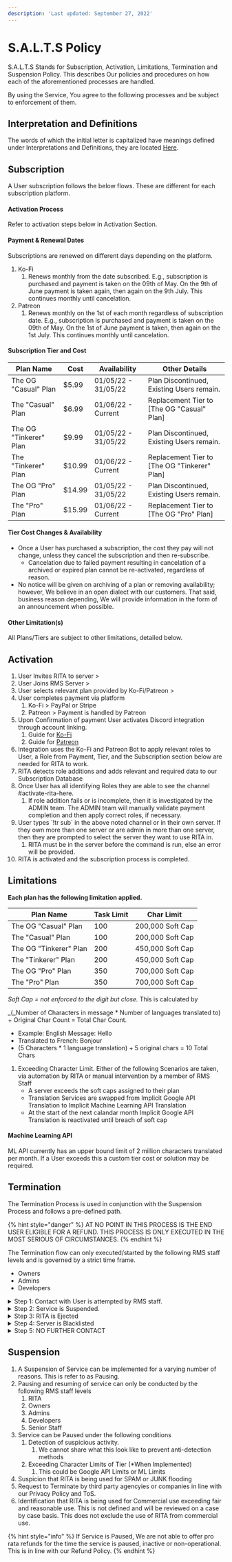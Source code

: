 ```yaml
---
description: 'Last updated: September 27, 2022'
---
```


# S.A.L.T.S Policy

S.A.L.T.S Stands for Subscription, Activation, Limitations, Termination and Suspension Policy. This describes Our policies and procedures on how each of the aforementioned processes are handled.&#x20;

By using the Service, You agree to the following processes and be subject to enforcement of them.&#x20;

## Interpretation and Definitions

The words of which the initial letter is capitalized have meanings defined under Interpretations and Definitions, they are located [Here](../interpretation-and-definitions.md).&#x20;

## Subscription

A User subscription follows the below flows. These are different for each subscription platform.

#### Activation Process

Refer to activation steps below in Activation Section.

#### Payment & Renewal Dates

Subscriptions are renewed on different days depending on the platform.

1. Ko-Fi
   1. Renews monthly from the date subscribed. E.g., subscription is purchased and payment is taken on the 09th of May. On the 9th of June payment is taken again, then again on the 9th July. This continues monthly until cancelation.
2. Patreon
   1. Renews monthly on the 1st of each month regardless of subscription date. E.g., subscription is purchased and payment is taken on the 09th of May. On the 1st of June payment is taken, then again on the 1st July. This continues monthly until cancelation.

#### Subscription Tier and Cost

| Plan Name              | Cost   | Availability        | Other Details                                 |
| ---------------------- | ------ | ------------------- | --------------------------------------------- |
| The OG "Casual" Plan   | $5.99  | 01/05/22 - 31/05/22 | Plan Discontinued, Existing Users remain.     |
| The "Casual" Plan      | $6.99  | 01/06/22 - Current  | Replacement Tier to \[The OG "Casual" Plan]   |
| The OG "Tinkerer" Plan | $9.99  | 01/05/22 - 31/05/22 | Plan Discontinued, Existing Users remain.     |
| The "Tinkerer" Plan    | $10.99 | 01/06/22 - Current  | Replacement Tier to \[The OG "Tinkerer" Plan] |
| The OG "Pro" Plan      | $14.99 | 01/05/22 - 31/05/22 | Plan Discontinued, Existing Users remain.     |
| The "Pro" Plan         | $15.99 | 01/06/22 - Current  | Replacement Tier to \[The OG "Pro" Plan]      |

#### Tier Cost Changes & Availability

* Once a User has purchased a subscription, the cost they pay will not change, unless they cancel the subscription and then re-subscribe.
  * Cancelation due to failed payment resulting in cancelation of a archived or expired plan cannot be re-activated, regardless of reason.
* No notice will be given on archiving of a plan or removing availability; however, We believe in an open dialect with our customers. That said, business reason depending, We will provide information in the form of an announcement when possible.

#### Other Limitation(s)

All Plans/Tiers are subject to other limitations, detailed below.

## Activation

1. User Invites RITA to server >
2. User Joins RMS Server >
3. User selects relevant plan provided by Ko-Fi/Patreon >
4. User completes payment via platform
   1. Ko-Fi > PayPal or Stripe
   2. Patreon > Payment is handled by Patreon
5. Upon Confirmation of payment User activates Discord integration through account linking.
   1. Guide for [Ko-Fi](../../premium/how-to-subscribe/method-1.md)
   2. Guide for [Patreon](../../premium/how-to-subscribe/patreon.md)
6. Integration uses the Ko-Fi and Patreon Bot to apply relevant roles to User, a Role from Payment, Tier, and the Subscription section below are needed for RITA to work.
7. RITA detects role additions and adds relevant and required data to our Subscription Database
8. Once User has all identifying Roles they are able to see the channel #activate-rita-here.
   1. If role addition fails or is incomplete, then it is investigated by the ADMIN team. The ADMIN team will manually validate payment completion and then apply correct roles, if necessary.
9. User types \`!tr sub\` in the above noted channel or in their own server. If they own more than one server or are admin in more than one server, then they are prompted to select the server they want to use RITA in.
   1. RITA must be in the server before the command is run, else an error will be provided.
10. RITA is activated and the subscription process is completed.

## Limitations

**Each plan has the following limitation applied.**

| Plan Name              | Task Limit | Char Limit       |
| ---------------------- | ---------- | ---------------- |
| The OG "Casual" Plan   | 100        | 200,000 Soft Cap |
| The "Casual" Plan      | 100        | 200,000 Soft Cap |
| The OG "Tinkerer" Plan | 200        | 450,000 Soft Cap |
| The "Tinkerer" Plan    | 200        | 450,000 Soft Cap |
| The OG "Pro" Plan      | 350        | 700,000 Soft Cap |
| The "Pro" Plan         | 350        | 700,000 Soft Cap |

_Soft Cap = not enforced to the digit but close._ This is calculated by

_(_Number of Characters in message \* Number of languages translated to) + Original Char Count = Total Char Count.

* Example: English Message: Hello
* Translated to French: Bonjour
* (5 Characters \* 1 language translation) + 5 original chars = 10 Total Chars

1. Exceeding Character Limit. Either of the following Scenarios are taken, via automation by RITA or manual intervention by a member of RMS Staff
   * A server exceeds the soft caps assigned to their plan
   * Translation Services are swapped from Implicit Google API Translation to Implicit Machine Learning API Translation
   * At the start of the next calandar month Implicit Google API Translation is reactivated until breach of soft cap

#### Machine Learning API

ML API currently has an upper bound limit of 2 million characters translated per month. If a User exceeds this a custom tier cost or solution may be required.

## Termination

The Termination Process is used in conjunction with the Suspension Process and follows a pre-defined path.

{% hint style="danger" %}
AT NO POINT IN THIS PROCESS IS THE END USER ELIGIBLE FOR A REFUND. THIS PROCESS IS ONLY EXECUTED IN THE MOST SERIOUS OF CIRCUMSTANCES.
{% endhint %}

The Termination flow can only executed/started by the following RMS staff levels and is governed by a strict time frame.

* Owners
* Admins
* Developers

<details>

<summary>Step 1: Contact with User is attempted by RMS staff.</summary>

Attempted contact must be made for process to start. Time line starts once receipt of contact is confirmed. Contact can be via Direct Message from RITA, Tagged/Pinged in RMS, DM from a member of staff or notice provided on the User’s server by RITA or Member of staff.

**If User has not made contact within 24 hours move on to Step 2.**

</details>

<details>

<summary>Step 2: Service is Suspended.</summary>

RITA Translation and Command service is PAUSED, as defined in Suspension Process.

A Further Notice/Contact Attempt is sent to User. This can be via a Direct Message from RITA, Tagged/Pinged in RMS, DM from a member of staff or notice provided on the User’s server by RITA or Member of staff.

**User has not made contact within 48 hours move on to Step 3.**

</details>

<details>

<summary>Step 3: RITA is Ejected</summary>

As a security measure RITA is able to Self-Eject from a server at any time. This function is executed. This results in no loss of data on the server.

A Further Notice/Contact Attempt is sent to User via a Direct Message from RITA, Tagged/Pinged in RMS, DM from a member of staff or notice provided on the User’s server by RITA or Member of staff.

**User has not made contact within 72 hours move on to Step 4.**

</details>

<details>

<summary>Step 4: Server is Blacklisted</summary>

Server ID is Blacklisted. If User attempts to add RITA back to a server that is blacklisted, RITA will kick herself from the server.

NO Further Notice/Contact Attempt to User is made at this point

**User has not made contact within 24 hours move on to Step 5.**

</details>

<details>

<summary>Step 5: NO FURTHER CONTACT</summary>

No further contact to User will be attempted or made. Matter is classified as closed and no further support will be provided

</details>

## Suspension

1. A Suspension of Service can be implemented for a varying number of reasons. This is refer to as Pausing.
2. Pausing and resuming of service can only be conducted by the following RMS staff levels
   1. RITA
   2. Owners
   3. Admins
   4. Developers
   5. Senior Staff
3. Service can be Paused under the following conditions
   1. Detection of suspicious activity.
      1. We cannot share what this look like to prevent anti-detection methods
   2. Exceeding Character Limits of Tier (\*When Implemented)
      1. This could be Google API Limits or ML Limits
4. Suspicion that RITA is being used for SPAM or JUNK flooding
5. Request to Terminate by third party agencyies or companies in line with our Privacy Policy and ToS.
6. Identification that RITA is being used for Commercial use exceeding fair and reasonable use. This is not defined and will be reviewed on a case by case basis. This does not exclude the use of RITA from commercial use.

{% hint style="info" %}
If Service is Paused, We are not able to offer pro rata refunds for the time the service is paused, inactive or non-operational. This is in line with our Refund Policy.
{% endhint %}
